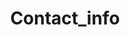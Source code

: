 ---  
schema: Contact_info,Contact_info,Contact_info,Contact_info,Contact_info,Contact_info,Contact_info,Contact_info  
title: Contact_info  
organization: Sample Department  
notes: Used in 9 lineage(s)  
resources:  
  - name: Contact_info 
    url: abfs://system/Contact_info 
    format : parquet  
license: None  
category:
  - Education  
maintainer: User  
maintainer_email: UserMail  
---